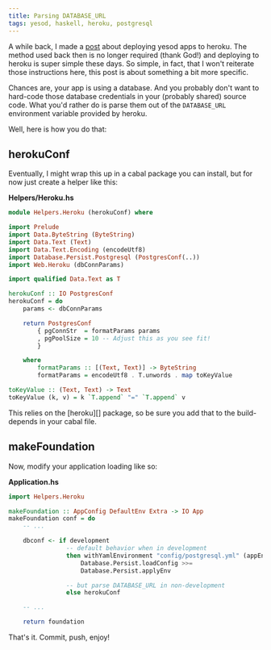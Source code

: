 ```yaml
---
title: Parsing DATABASE_URL
tags: yesod, haskell, heroku, postgresql
---
```


A while back, I made a [post][] about deploying yesod apps to heroku. 
The method used back then is no longer required (thank God!) and 
deploying to heroku is super simple these days. So simple, in fact, that 
I won't reiterate those instructions here, this post is about something 
a bit more specific.

[post]: /posts/deploying_yesod_apps_on_heroku

Chances are, your app is using a database. And you probably don't want 
to hard-code those database credentials in your (probably shared) source 
code. What you'd rather do is parse them out of the `DATABASE_URL` 
environment variable provided by heroku.

Well, here is how you do that:

## herokuConf

Eventually, I might wrap this up in a cabal package you can install, but 
for now just create a helper like this:

**Helpers/Heroku.hs**

```haskell 
module Helpers.Heroku (herokuConf) where

import Prelude
import Data.ByteString (ByteString)
import Data.Text (Text)
import Data.Text.Encoding (encodeUtf8)
import Database.Persist.Postgresql (PostgresConf(..))
import Web.Heroku (dbConnParams)

import qualified Data.Text as T

herokuConf :: IO PostgresConf
herokuConf = do
    params <- dbConnParams

    return PostgresConf
        { pgConnStr  = formatParams params
        , pgPoolSize = 10 -- Adjust this as you see fit!
        }

    where
        formatParams :: [(Text, Text)] -> ByteString
        formatParams = encodeUtf8 . T.unwords . map toKeyValue

toKeyValue :: (Text, Text) -> Text
toKeyValue (k, v) = k `T.append` "=" `T.append` v
```

<div class="well">
This relies on the [heroku][] package, so be sure you add that to the 
build-depends in your cabal file.
</div>

[heroku]: http://hackage.haskell.org/package/heroku-0.1

## makeFoundation

Now, modify your application loading like so:

**Application.hs**

```haskell 
import Helpers.Heroku

makeFoundation :: AppConfig DefaultEnv Extra -> IO App
makeFoundation conf = do
    -- ...

    dbconf <- if development
                -- default behavior when in development
                then withYamlEnvironment "config/postgresql.yml" (appEnv conf)
                    Database.Persist.loadConfig >>=
                    Database.Persist.applyEnv

                -- but parse DATABASE_URL in non-development
                else herokuConf

    -- ...

    return foundation
```

That's it. Commit, push, enjoy!
